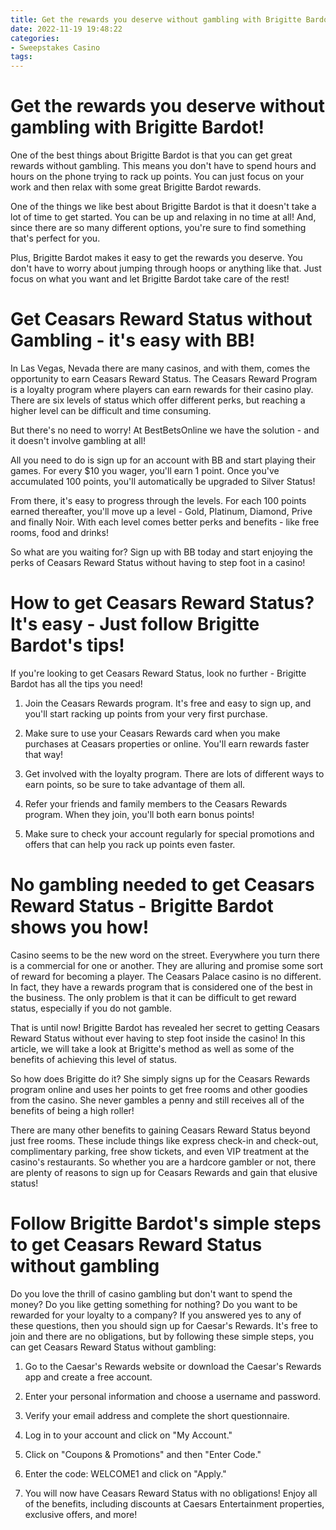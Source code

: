 ```yaml
---
title: Get the rewards you deserve without gambling with Brigitte Bardot!
date: 2022-11-19 19:48:22
categories:
- Sweepstakes Casino
tags:
---
```



#  Get the rewards you deserve without gambling with Brigitte Bardot!

One of the best things about Brigitte Bardot is that you can get great rewards without gambling. This means you don't have to spend hours and hours on the phone trying to rack up points. You can just focus on your work and then relax with some great Brigitte Bardot rewards.

One of the things we like best about Brigitte Bardot is that it doesn't take a lot of time to get started. You can be up and relaxing in no time at all! And, since there are so many different options, you're sure to find something that's perfect for you.

Plus, Brigitte Bardot makes it easy to get the rewards you deserve. You don't have to worry about jumping through hoops or anything like that. Just focus on what you want and let Brigitte Bardot take care of the rest!

#  Get Ceasars Reward Status without Gambling - it's easy with BB!

In Las Vegas, Nevada there are many casinos, and with them, comes the opportunity to earn Ceasars Reward Status. The Ceasars Reward Program is a loyalty program where players can earn rewards for their casino play. There are six levels of status which offer different perks, but reaching a higher level can be difficult and time consuming.

But there's no need to worry! At BestBetsOnline we have the solution - and it doesn't involve gambling at all!

All you need to do is sign up for an account with BB and start playing their games. For every $10 you wager, you'll earn 1 point. Once you've accumulated 100 points, you'll automatically be upgraded to Silver Status!

From there, it's easy to progress through the levels. For each 100 points earned thereafter, you'll move up a level - Gold, Platinum, Diamond, Prive and finally Noir. With each level comes better perks and benefits - like free rooms, food and drinks!

So what are you waiting for? Sign up with BB today and start enjoying the perks of Ceasars Reward Status without having to step foot in a casino!

#  How to get Ceasars Reward Status? It's easy - Just follow Brigitte Bardot's tips!

If you're looking to get Ceasars Reward Status, look no further - Brigitte Bardot has all the tips you need!

1. Join the Ceasars Rewards program. It's free and easy to sign up, and you'll start racking up points from your very first purchase.

2. Make sure to use your Ceasars Rewards card when you make purchases at Ceasars properties or online. You'll earn rewards faster that way!

3. Get involved with the loyalty program. There are lots of different ways to earn points, so be sure to take advantage of them all.

4. Refer your friends and family members to the Ceasars Rewards program. When they join, you'll both earn bonus points!

5. Make sure to check your account regularly for special promotions and offers that can help you rack up points even faster.

#  No gambling needed to get Ceasars Reward Status - Brigitte Bardot shows you how!

Casino seems to be the new word on the street. Everywhere you turn there is a commercial for one or another. They are alluring and promise some sort of reward for becoming a player. The Ceasars Palace casino is no different. In fact, they have a rewards program that is considered one of the best in the business. The only problem is that it can be difficult to get reward status, especially if you do not gamble.

That is until now! Brigitte Bardot has revealed her secret to getting Ceasars Reward Status without ever having to step foot inside the casino! In this article, we will take a look at Brigitte's method as well as some of the benefits of achieving this level of status.

So how does Brigitte do it? She simply signs up for the Ceasars Rewards program online and uses her points to get free rooms and other goodies from the casino. She never gambles a penny and still receives all of the benefits of being a high roller!

There are many other benefits to gaining Ceasars Reward Status beyond just free rooms. These include things like express check-in and check-out, complimentary parking, free show tickets, and even VIP treatment at the casino's restaurants. So whether you are a hardcore gambler or not, there are plenty of reasons to sign up for Ceasars Rewards and gain that elusive status!

#  Follow Brigitte Bardot's simple steps to get Ceasars Reward Status without gambling

Do you love the thrill of casino gambling but don't want to spend the money? Do you like getting something for nothing? Do you want to be rewarded for your loyalty to a company? If you answered yes to any of these questions, then you should sign up for Caesar's Rewards. It's free to join and there are no obligations, but by following these simple steps, you can get Ceasars Reward Status without gambling:

1. Go to the Caesar's Rewards website or download the Caesar's Rewards app and create a free account.

2. Enter your personal information and choose a username and password.

3. Verify your email address and complete the short questionnaire.

4. Log in to your account and click on "My Account."

5. Click on "Coupons & Promotions" and then "Enter Code."

6. Enter the code: WELCOME1 and click on "Apply."

7. You will now have Ceasars Reward Status with no obligations! Enjoy all of the benefits, including discounts at Caesars Entertainment properties, exclusive offers, and more!